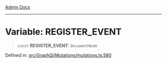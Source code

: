 [Admin Docs](/)

***

# Variable: REGISTER\_EVENT

> `const` **REGISTER\_EVENT**: `DocumentNode`

Defined in: [src/GraphQl/Mutations/mutations.ts:580](https://github.com/PalisadoesFoundation/talawa-admin/blob/main/src/GraphQl/Mutations/mutations.ts#L580)
